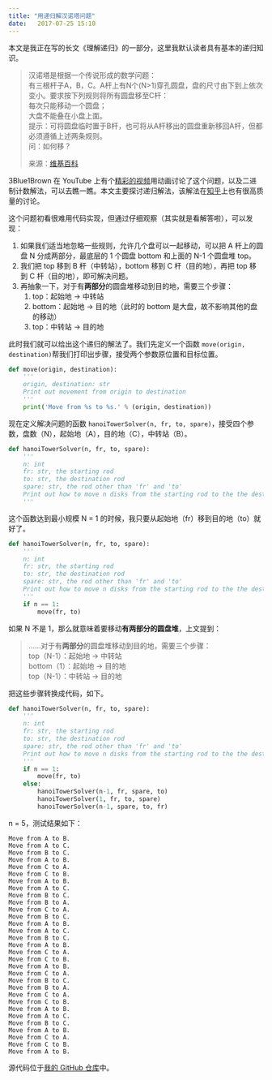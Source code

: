 ```yaml
---
title: "用递归解汉诺塔问题"
date:   2017-07-25 15:10
---
```

本文是我正在写的长文《理解递归》的一部分，这里我默认读者具有基本的递归知识。

> 汉诺塔是根据一个传说形成的数学问题：  
> 有三根杆子A，B，C。A杆上有N个(N>1)穿孔圆盘，盘的尺寸由下到上依次变小。要求按下列规则将所有圆盘移至C杆：  
> 每次只能移动一个圆盘；  
> 大盘不能叠在小盘上面。  
> 提示：可将圆盘临时置于B杆，也可将从A杆移出的圆盘重新移回A杆，但都必须遵循上述两条规则。  
> 问：如何移？  
>   
> 来源：[维基百科](https://zh.wikipedia.org/zh-cn/汉诺塔)  

3Blue1Brown 在 YouTube 上有个[精彩的视频](https://www.youtube.com/watch?v=2SUvWfNJSsM&feature=youtu.be)用动画讨论了这个问题，以及二进制计数解法，可以去瞧一瞧。本文主要探讨递归解法，该解法在[知乎](https://www.zhihu.com/question/24385418)上也有很高质量的讨论。

这个问题初看很难用代码实现，但通过仔细观察（其实就是看解答啦），可以发现：

1. 如果我们适当地忽略一些规则，允许几个盘可以一起移动，可以把 A 杆上的圆盘 N 分成两部分，最底层的 1 个圆盘 bottom 和上面的 N-1 个圆盘堆 top。
2. 我们把 top 移到 B 杆（中转站），bottom 移到 C 杆（目的地），再把 top 移到 C 杆（目的地），即可解决问题。
3. 再抽象一下，对于有**两部分**的圆盘堆移动到目的地，需要三个步骤：
	1. top：起始地 -> 中转站
	2. bottom：起始地 -> 目的地（此时的 bottom 是大盘，故不影响其他的盘的移动）
	3. top：中转站 -> 目的地

此时我们就可以给出这个递归的解法了。我们先定义一个函数 `move(origin, destination)`帮我们打印出步骤，接受两个参数原位置和目标位置。

```Python
def move(origin, destination):
    '''
    origin, destination: str
    Print out movement from origin to destination
    '''
    print('Move from %s to %s.' % (origin, destination))
```

现在定义解决问题的函数 `hanoiTowerSolver(n, fr, to, spare)`，接受四个参数，盘数（N），起始地（A），目的地（C），中转站（B）。

```Python
def hanoiTowerSolver(n, fr, to, spare):
    '''
    n: int
    fr: str, the starting rod
    to: str, the destination rod
    spare: str, the rod other than 'fr' and 'to'
    Print out how to move n disks from the starting rod to the the destination rod.
    '''
```

这个函数达到最小规模 N = 1 的时候，我只要从起始地（fr）移到目的地（to）就好了。

```Python
def hanoiTowerSolver(n, fr, to, spare):
    '''
    n: int
    fr: str, the starting rod
    to: str, the destination rod
    spare: str, the rod other than 'fr' and 'to'
    Print out how to move n disks from the starting rod to the the destination rod.
    '''
    if n == 1:
        move(fr, to)
```

如果 N 不是 1，那么就意味着要移动**有两部分的圆盘堆**，上文提到：

> ......对于有**两部分**的圆盘堆移动到目的地，需要三个步骤：  
> 	top（N-1）：起始地 -> 中转站  
> 	bottom（1）：起始地 -> 目的地  
> 	top（N-1）：中转站 -> 目的地  

把这些步骤转换成代码，如下。

```Python
def hanoiTowerSolver(n, fr, to, spare):
    '''
    n: int
    fr: str, the starting rod
    to: str, the destination rod
    spare: str, the rod other than 'fr' and 'to'
    Print out how to move n disks from the starting rod to the the destination rod.
    '''
    if n == 1:
        move(fr, to)
    else:
        hanoiTowerSolver(n-1, fr, spare, to)
        hanoiTowerSolver(1, fr, to, spare)
        hanoiTowerSolver(n-1, spare, to, fr)
```

n = 5，测试结果如下：

```
Move from A to B.
Move from A to C.
Move from B to C.
Move from A to B.
Move from C to A.
Move from C to B.
Move from A to B.
Move from A to C.
Move from B to C.
Move from B to A.
Move from C to A.
Move from B to C.
Move from A to B.
Move from A to C.
Move from B to C.
Move from A to B.
Move from C to A.
Move from C to B.
Move from A to B.
Move from C to A.
Move from B to C.
Move from B to A.
Move from C to A.
Move from C to B.
Move from A to B.
Move from A to C.
Move from B to C.
Move from A to B.
Move from C to A.
Move from C to B.
Move from A to B.
```

源代码位于[我的 GitHub 仓库](https://github.com/iewaij/introductionToComputerScience/blob/master/hanoiTowerSolver.py)中。